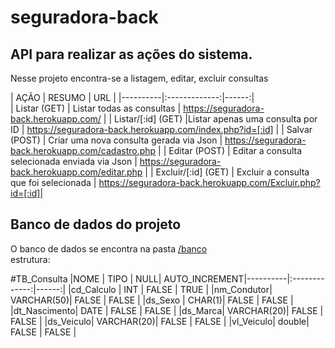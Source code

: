 # seguradora-back
## API para realizar as ações do sistema.
Nesse projeto encontra-se a listagem, editar, excluir consultas

| AÇÃO | RESUMO | URL | |----------|:-------------:|------:|   
| Listar (GET) | Listar todas as consultas | https://seguradora-back.herokuapp.com/ |
| Listar/[:id] (GET) |Listar apenas uma consulta por ID | https://seguradora-back.herokuapp.com/index.php?id=[:id] |
| Salvar (POST) | Criar uma nova consulta gerada via Json |  https://seguradora-back.herokuapp.com/cadastro.php |
| Editar (POST) | Editar a consulta selecionada enviada via Json | https://seguradora-back.herokuapp.com/editar.php |
| Excluir/[:id] (GET) | Excluir a consulta que foi selecionada | https://seguradora-back.herokuapp.com/Excluir.php?id=[:id]|

## Banco de dados do projeto
O banco de dados se encontra na pasta [/banco](https://github.com/GabrCoimbra/seguradora-back/blob/master/banco/tb_calculo.sql)  
estrutura:

#TB_Consulta
|NOME | TIPO | NULL| AUTO_INCREMENT|----------|:-------------:|------:| 
|cd_Calculo | INT | FALSE | TRUE |
|nm_Condutor| VARCHAR(50)| FALSE | FALSE |
|ds_Sexo | CHAR(1)| FALSE | FALSE |
|dt_Nascimento| DATE | FALSE | FALSE |
|ds_Marca| VARCHAR(20)| FALSE | FALSE |
|ds_Veiculo| VARCHAR(20)| FALSE | FALSE |
|vl_Veiculo| double| FALSE | FALSE |
